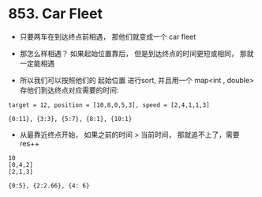 # 853. Car Fleet

- 只要两车在到达终点前相遇， 那他们就变成一个 car fleet

- 那怎么样相遇？ 如果起始位置靠后， 但是到达终点的时间更短或相同， 那就一定能相遇

- 所以我们可以按照他们的 起始位置 进行sort, 并且用一个 map<int , double> 存他们到达终点对应需要的时间:

```
target = 12, position = [10,8,0,5,3], speed = [2,4,1,1,3]

{0:11}, {3:3}, {5:7}, {8:1}, {10:1}

```

- 从最靠近终点开始， 如果之前的时间 > 当前时间， 那就追不上了，需要 res++

```
10
[0,4,2]
[2,1,3]

{0:5}, {2:2.66}, {4: 6}
```
